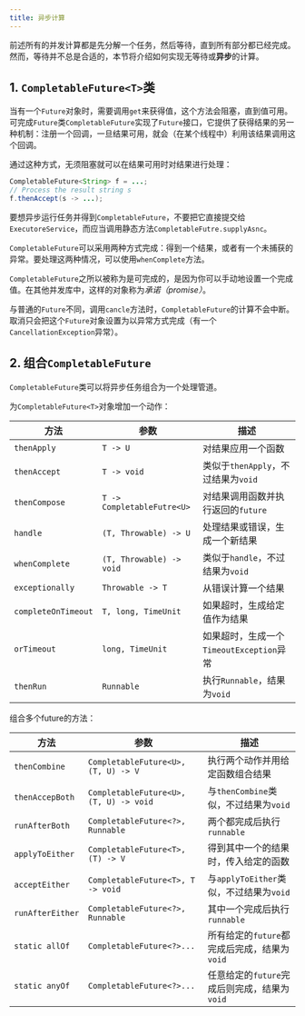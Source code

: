 ```yaml
---
title: 异步计算
---
```


前述所有的并发计算都是先分解一个任务，然后等待，直到所有部分都已经完成。然而，等待并不总是合适的，本节将介绍如何实现无等待或**异步**的计算。

## 1. `CompletableFuture<T>`类

当有一个`Future`对象时，需要调用`get`来获得值，这个方法会阻塞，直到值可用。可完成`Future`类`CompletableFuture`实现了`Future`接口，它提供了获得结果的另一种机制：注册一个回调，一旦结果可用，就会（在某个线程中）利用该结果调用这个回调。

通过这种方式，无须阻塞就可以在结果可用时对结果进行处理：

```java
CompletableFuture<String> f = ...;
// Process the result string s
f.thenAccept(s -> ...);
```

要想异步运行任务并得到`CompletableFuture`，不要把它直接提交给`ExecutoreService`，而应当调用静态方法`CompletableFutre.supplyAsnc`。

`CompletableFuture`可以采用两种方式完成：得到一个结果，或者有一个未捕获的异常。要处理这两种情况，可以使用`whenComplete`方法。

`CompletableFuture`之所以被称为是可完成的，是因为你可以手动地设置一个完成值。在其他并发库中，这样的对象称为*承诺（promise）*。

与普通的`Future`不同，调用`cancle`方法时，`CompletableFuture`的计算不会中断。取消只会把这个`Future`对象设置为以异常方式完成（有一个`CancellationException`异常）。

## 2. 组合`CompletableFuture`

`CompletableFuture`类可以将异步任务组合为一个处理管道。

为`CompletableFuture<T>`对象增加一个动作：

| 方法                | 参数                       | 描述                                     |
| ------------------- | -------------------------- | ---------------------------------------- |
| `thenApply`         | `T -> U`                   | 对结果应用一个函数                       |
| `thenAccept`        | `T -> void`                | 类似于`thenApply`，不过结果为`void`      |
| `thenCompose`       | `T -> CompletableFutre<U>` | 对结果调用函数并执行返回的`future`       |
| `handle`            | `(T, Throwable) -> U`      | 处理结果或错误，生成一个新结果           |
| `whenComplete`      | `(T, Throwable) -> void`   | 类似于`handle`，不过结果为`void`         |
| `exceptionally`     | `Throwable -> T`           | 从错误计算一个结果                       |
| `completeOnTimeout` | `T, long, TimeUnit`        | 如果超时，生成给定值作为结果             |
| `orTimeout`         | `long, TimeUnit`           | 如果超时，生成一个`TimeoutException`异常 |
| `thenRun`           | `Runnable`                 | 执行`Runnable`，结果为`void`             |

组合多个future的方法：

| 方法             | 参数                                   | 描述                                         |
| ---------------- | -------------------------------------- | -------------------------------------------- |
| `thenCombine`    | `CompletableFuture<U>, (T, U) -> V`    | 执行两个动作并用给定函数组合结果             |
| `thenAccepBoth`  | `CompletableFuture<U>, (T, U) -> void` | 与`thenCombine`类似，不过结果为`void`        |
| `runAfterBoth`   | `CompletableFuture<?>, Runnable`       | 两个都完成后执行`runnable`                   |
| `applyToEither`  | `CompletableFuture<T>, (T) -> V`       | 得到其中一个的结果时，传入给定的函数         |
| `acceptEither`   | `CompletableFuture<T>, T -> void`      | 与`applyToEither`类似，不过结果为`void`      |
| `runAfterEither` | `CompletableFuture<?>, Runnable`       | 其中一个完成后执行`runnable`                 |
| `static allOf`   | `CompletableFuture<?>...`              | 所有给定的`future`都完成后完成，结果为`void` |
| `static anyOf`   | `CompletableFuture<?>...`              | 任意给定的`future`完成后则完成，结果为`void` |


